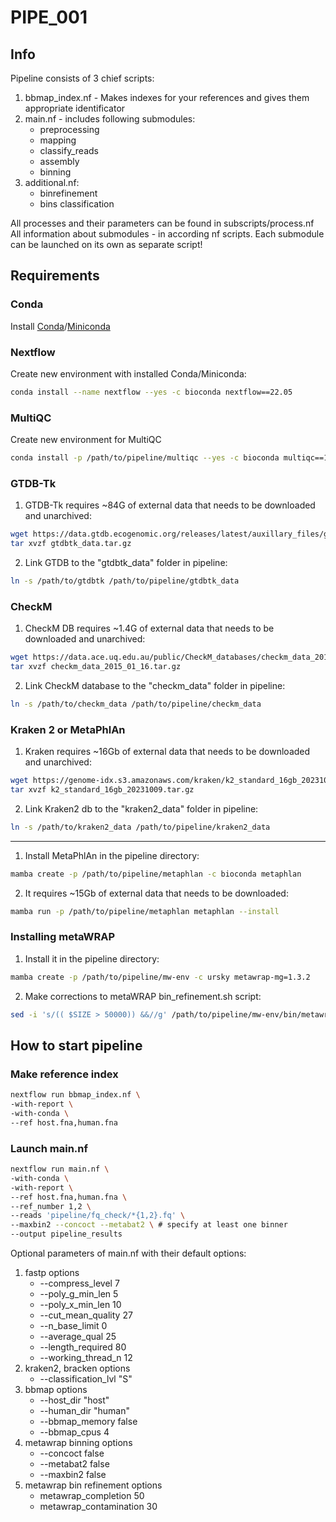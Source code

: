 # PIPE_001

## Info

Pipeline consists of 3 chief scripts:

1. bbmap_index.nf - Makes indexes for your references and gives them appropriate identificator
2. main.nf - includes following submodules:
    * preprocessing
    * mapping
    * classify_reads
    * assembly
    * binning
3. additional.nf:
    * binrefinement
    * bins classification

All processes and their parameters can be found in subscripts/process.nf \
All information about submodules - in according nf scripts. Each submodule can be launched on its own as separate script!

## Requirements

### Conda

Install [Conda](https://conda.io/projects/conda/en/latest/user-guide/install)/[Miniconda](https://docs.anaconda.com/miniconda/)

### Nextflow

Create new environment with installed Conda/Miniconda:
```bash
conda install --name nextflow --yes -c bioconda nextflow==22.05
```

### MultiQC

Create new environment for MultiQC
```bash
conda install -p /path/to/pipeline/multiqc --yes -c bioconda multiqc==1.24.1
```

### GTDB-Tk

1. GTDB-Tk requires ~84G of external data that needs to be downloaded and unarchived:

```bash
wget https://data.gtdb.ecogenomic.org/releases/latest/auxillary_files/gtdbtk_data.tar.gz # mirror: https://data.ace.uq.edu.au/public/gtdb/data/releases/latest/auxillary_files/gtdbtk_data.tar.gz
tar xvzf gtdbtk_data.tar.gz
```
2. Link GTDB to the "gtdbtk_data" folder in pipeline:

```bash
ln -s /path/to/gtdbtk /path/to/pipeline/gtdbtk_data
```

### CheckM

1. CheckM DB requires ~1.4G of external data that needs to be downloaded and unarchived:

```bash
wget https://data.ace.uq.edu.au/public/CheckM_databases/checkm_data_2015_01_16.tar.gz
tar xvzf checkm_data_2015_01_16.tar.gz
```
2. Link CheckM database to the "checkm_data" folder in pipeline:

```bash
ln -s /path/to/checkm_data /path/to/pipeline/checkm_data
```

### Kraken 2 or MetaPhlAn

1. Kraken requires ~16Gb of external data that needs to be downloaded and unarchived:

```bash
wget https://genome-idx.s3.amazonaws.com/kraken/k2_standard_16gb_20231009.tar.gz
tar xvzf k2_standard_16gb_20231009.tar.gz
```
2. Link Kraken2 db to the "kraken2_data" folder in pipeline:

```bash
ln -s /path/to/kraken2_data /path/to/pipeline/kraken2_data
```

---

1. Install MetaPhlAn in the pipeline directory:

```bash
mamba create -p /path/to/pipeline/metaphlan -c bioconda metaphlan
```
2. It requires ~15Gb of external data that needs to be downloaded:

```bash
mamba run -p /path/to/pipeline/metaphlan metaphlan --install 
```


### Installing metaWRAP

1. Install it in the pipeline directory:

```bash
mamba create -p /path/to/pipeline/mw-env -c ursky metawrap-mg=1.3.2
```

2. Make corrections to metaWRAP bin_refinement.sh script:

```bash
sed -i 's/(( $SIZE > 50000)) &&//g' /path/to/pipeline/mw-env/bin/metawrap-modules/bin_refinement.sh 
```

## How to start pipeline

### Make reference index

```bash
nextflow run bbmap_index.nf \
-with-report \
-with-conda \
--ref host.fna,human.fna
```

### Launch main.nf

```bash
nextflow run main.nf \
-with-conda \
-with-report \
--ref host.fna,human.fna \
--ref_number 1,2 \
--reads 'pipeline/fq_check/*{1,2}.fq' \
--maxbin2 --concoct --metabat2 \ # specify at least one binner
--output pipeline_results
```

Optional parameters of main.nf with their default options:

1. fastp options
    * --compress_level 7
    * --poly_g_min_len 5
    * --poly_x_min_len 10
    * --cut_mean_quality 27
    * --n_base_limit 0
    * --average_qual 25
    * --length_required 80
    * --working_thread_n 12
2. kraken2, bracken options
    * --classification_lvl "S"
3. bbmap options
    * --host_dir "host"
    * --human_dir "human"
    * --bbmap_memory false
    * --bbmap_cpus 4
4. metawrap binning options
    * --concoct false
    * --metabat2 false
    * --maxbin2 false
5. metawrap bin refinement options
    * metawrap_completion 50
    * metawrap_contamination 30
